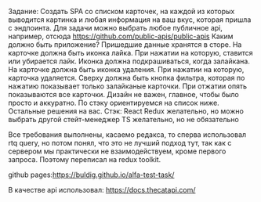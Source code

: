 Задание: Создать SPA со списком карточек, на каждой из которых выводится картинка и любая информация на ваш вкус, которая пришла с эндпоинта. Для задачи можно выбрать любое публичное api, например, отсюда https://github.com/public-apis/public-apis 
Каким должно быть приложение? 
Пришедшие данные хранятся в сторе. 
На карточке должна быть иконка лайка. При нажатии на которую, ставится или убирается лайк. Иконка должна подкрашиваться, когда залайкана. 
На карточке должна быть иконка удаления. При нажатии на которую, карточка удаляется. 
Сверху должна быть кнопка фильтра, которая по нажатию показывает только залайканые карточки. При отжатии опять показываются все карточки. 
Дизайн не важен, главное, чтобы было просто и аккуратно. По стэку ориентируемся на список ниже. Остальные решения на вас. 
Стэк: 
React 
Redux желательно, но можно выбрать другой стейт-менеджер 
TS желательно, но не обязательно 


Все требования выполнены, касаемо редакса, то сперва использовал rtq query, но потом понял, что это не лучший подход тут, так как с сервером мы практически не взаимодействуем, кроме первого запроса. Поэтому переписал на redux toolkit. 

github pages:https://buldig.github.io/alfa-test-task/

В качестве api использовал: https://docs.thecatapi.com/
